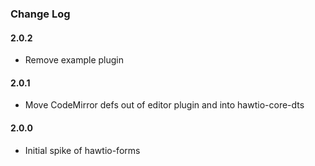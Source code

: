 ### Change Log

#### 2.0.2
* Remove example plugin

#### 2.0.1
* Move CodeMirror defs out of editor plugin and into hawtio-core-dts

#### 2.0.0
* Initial spike of hawtio-forms
